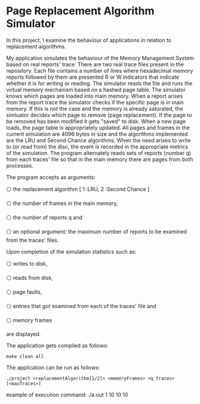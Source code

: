 # Page Replacement Algorithm Simulator

In this project, I  examine the behaviour of applications in relation to
replacement algorithms. 

My application simulates the behaviour of the Memory Management System based on real reports' trace. There are two real trace 
files present in the repository. Each file contains a number of lines
where hexadecimal memory reports followed by them are presented
R or W indicators that indicate whether it is for writing or reading. The
simulator reads the file and runs the virtual memory mechanism
based on a hashed page table. The simulator knows which pages are 
loaded into main memory. When a report arises from the report trace
the simulator checks if the specific page is in main memory. 
If this is not the case and the memory is already saturated, the simluator
decides which page to remove (page replacement). 
If the page to be removed has been modified it gets "saved" to disk. 
When a new page loads, the page table is appropriately updated.
All pages and frames in the current simulation are 4096 bytes in size 
and the algorithms implemented are the LRU and Second Chance algorithms.
When the need arises to write to (or read from) the disc, the event 
is recorded in the appropriate metrics of the simulation. The
program alternately reads sets of reports (number q) from each traces' file
so that in the main memory there are pages from both processes.


The program accepts as arguments:

⚪ the replacement algorithm  [ 1 :LRU, 2 :Second Chance ]

⚪ the number of frames in the main memory,

⚪ the number of reports q and

⚪ an optional argument: the maximum number of reports to be examined from the traces' files. 




Upon completion of the simulation statistics such as: 

⚪ writes to disk, 

⚪ reads from disk, 

⚪ page faults, 

⚪ entries that got examined from each of the traces' file and 

⚪ memory frames 

are displayed.



The application gets compiled as follows:

    make clean all

The application can be run as follows:

    ./project <replacementAlgorithm[1/2]> <memoryFrames> <q_traces> [<maxTraces>]
    
example of execution command: ./a.out 1 10 10 10 



